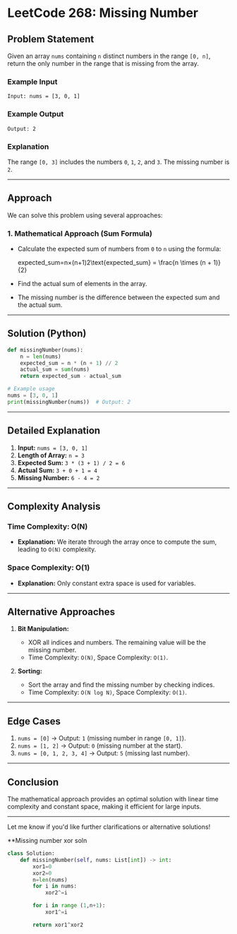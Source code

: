 # LeetCode 268: Missing Number

## Problem Statement

Given an array `nums` containing `n` distinct numbers in the range `[0, n]`, return the only number in the range that is missing from the array.

### Example Input

```
Input: nums = [3, 0, 1]
```

### Example Output

```
Output: 2
```

### Explanation

The range `[0, 3]` includes the numbers `0`, `1`, `2`, and `3`. The missing number is `2`.

---

## Approach

We can solve this problem using several approaches:

### 1. **Mathematical Approach (Sum Formula)**

- Calculate the expected sum of numbers from `0` to `n` using the formula:
    
    expected_sum=n×(n+1)2\text{expected\_sum} = \frac{n \times (n + 1)}{2}
- Find the actual sum of elements in the array.
    
- The missing number is the difference between the expected sum and the actual sum.
    

---

## Solution (Python)

```python
def missingNumber(nums):
    n = len(nums)
    expected_sum = n * (n + 1) // 2
    actual_sum = sum(nums)
    return expected_sum - actual_sum

# Example usage
nums = [3, 0, 1]
print(missingNumber(nums))  # Output: 2
```

---

## Detailed Explanation

1. **Input:** `nums = [3, 0, 1]`
2. **Length of Array:** `n = 3`
3. **Expected Sum:** `3 * (3 + 1) / 2 = 6`
4. **Actual Sum:** `3 + 0 + 1 = 4`
5. **Missing Number:** `6 - 4 = 2`

---

## Complexity Analysis

### Time Complexity: O(N)

- **Explanation:** We iterate through the array once to compute the sum, leading to `O(N)` complexity.

### Space Complexity: O(1)

- **Explanation:** Only constant extra space is used for variables.

---

## Alternative Approaches

1. **Bit Manipulation:**
    
    - XOR all indices and numbers. The remaining value will be the missing number.
    - Time Complexity: `O(N)`, Space Complexity: `O(1)`.
2. **Sorting:**
    
    - Sort the array and find the missing number by checking indices.
    - Time Complexity: `O(N log N)`, Space Complexity: `O(1)`.

---

## Edge Cases

1. `nums = [0]` → Output: `1` (missing number in range `[0, 1]`).
2. `nums = [1, 2]` → Output: `0` (missing number at the start).
3. `nums = [0, 1, 2, 3, 4]` → Output: `5` (missing last number).

---

## Conclusion

The mathematical approach provides an optimal solution with linear time complexity and constant space, making it efficient for large inputs.

---

Let me know if you'd like further clarifications or alternative solutions!

**Missing number xor soln
```python
class Solution:
    def missingNumber(self, nums: List[int]) -> int:
        xor1=0
        xor2=0
        n=len(nums)
        for i in nums:
            xor2^=i

        for i in range (1,n+1):
            xor1^=i

        return xor1^xor2
```